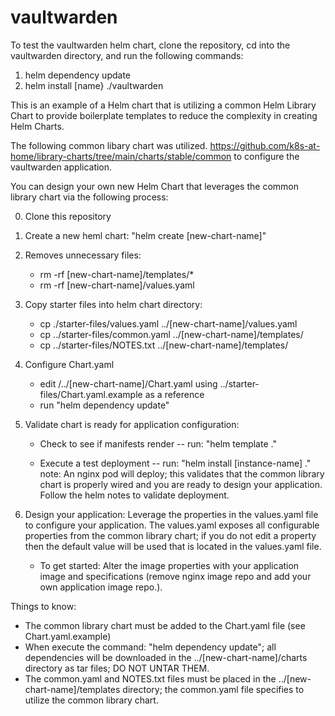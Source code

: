 # vaultwarden

To test the vaultwarden helm chart, clone the repository, cd into the vaultwarden directory, and run the following commands:
1) helm dependency update
2) helm install [name} ./vaultwarden

This is an example of a Helm chart that is utilizing a common Helm Library Chart to provide boilerplate templates to reduce the complexity in creating Helm Charts.

The following common libary chart was utilized.
https://github.com/k8s-at-home/library-charts/tree/main/charts/stable/common to configure the vaultwarden application.

You can design your own new Helm Chart that leverages the common library chart via the following process:

0) Clone this repository
1) Create a new heml chart:  "helm create [new-chart-name]"
2) Removes unnecessary files:
    - rm -rf [new-chart-name]/templates/*
    - rm -rf [new-chart-name]/values.yaml
3) Copy starter files into helm chart directory:
    - cp ./starter-files/values.yaml  ../[new-chart-name]/values.yaml
    - cp ../starter-files/common.yaml ../[new-chart-name]/templates/
    - cp ../starter-files/NOTES.txt ../[new-chart-name]/templates/
4) Configure Chart.yaml
    - edit /../[new-chart-name]/Chart.yaml using ../starter-files/Chart.yaml.example as a reference
    - run "helm dependency update"
  
9) Validate chart is ready for application configuration:
   - Check to see if manifests render -- run: "helm template <name> ."
     
   - Execute a test deployment -- run: "helm install [instance-name] ."
     note: An nginx pod will deploy; this validates that the common library chart is properly wired and you are ready to design your application.  Follow the helm notes to validate deployment.
  
10) Design your application: 
    Leverage the properties in the values.yaml file to configure your application. The values.yaml exposes all configurable properties from the common library chart; if you do not edit a property then the default value will be used that is located in the values.yaml file. 
    - To get started: Alter the image properties with your application image and specifications (remove nginx image repo and add your own application image repo.).

 
Things to know:
  - The common library chart must be added to the Chart.yaml file (see Chart.yaml.example)
  - When execute the command: "helm dependency update"; all dependencies will be downloaded in the ../[new-chart-name]/charts directory as tar files; DO NOT UNTAR THEM.                                                          
  - The common.yaml and NOTES.txt files must be placed in the ../[new-chart-name]/templates directory; the common.yaml file specifies to utilize the common library chart.
 
